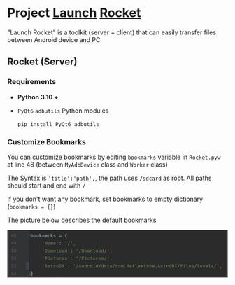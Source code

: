 # Project [Launch](https://github.com/rayliu0712/Launch) [Rocket](https://github.com/rayliu0712/Rocket)

"Launch Rocket" is a toolkit (server + client) that can easily transfer files between Android device and PC

## Rocket (Server)

### Requirements

* **Python 3.10 +**
* `PyQt6` `adbutils` Python modules

  ```
  pip install PyQt6 adbutils
  ```

### Customize Bookmarks

You can customize bookmarks by editing `bookmarks` variable in `Rocket.pyw` at line 48 (between `MyAdbDevice` class and `Worker` class)

The Syntax is `'title':'path',`, the path uses `/sdcard` as root. All paths should start and end with `/`

If you don't want any bookmark, set bookmarks to empty dictionary (`bookmarks = {}`)

The picture below describes the default bookmarks

![](bookmarks.jpg)